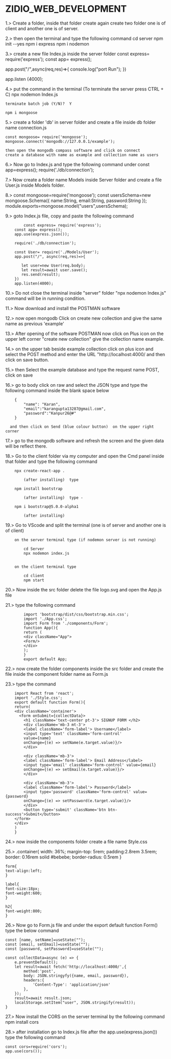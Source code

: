 
# ZIDIO_WEB_DEVELOPMENT

1.> Create a folder, inside that folder create again create two folder one is of client and another one is of server.

2.> then open the terminal and type the following command 
     	cd server
	npm init --yes
	npm i express
	npm i nodemon

3.> create a new file Index.js inside the server folder
        const express= require('express');
const app= express();

app.post("/",async(req,res)=>{
    console.log("port Run");
})

app.listen (4000);

4.> put the command in the terminal    		(To terminate the server press CTRL + C)
 	npx nodemon Index.js

  	terminate batch job (Y/N)?  Y
	
	npm i mongoose
	
5.> create a folder 'db' in server folder and create a file inside db folder name connection.js
	
	const mongoose= require('mongoose');
	mongoose.connect('mongodb://127.0.0.1/example');
	
	then open the mongodb compass software and click on connect
	create a database with name as example and collection name as users

6.> Now go to Index.js and type the following command under const app=express();
	require('./db/connection');
    

7.> Now create a folder name Models inside Server folder and create a file User.js inside Models folder.

8.> 	const mongoose=require('mongoose');
	const usersSchema=new mongoose.Schema({
	name:String,
	email:String,
	password:String
	});
	module.exports=mongoose.model("users",usersSchema);

9.> goto Index.js file,  copy and paste the following command

 	        const express= require('express');
		const app= express();
		app.use(express.json());

		require('./db/connection');

		const User= require('./Models/User');
		app.post("/", async(req,res)=>{
		
  		   let user=new User(req.body);
		   let result=await user.save();
		   res.send(result); 
		})
		app.listen(4000);
	
10.> Do not close the terminal  inside "server" folder "npx nodemon Index.js" command will be in running condition.

11.> Now download and install the POSTMAN software 

12.> now open mongodb Click on create new collection and give the same name as previous 'example' 

13.> After opening of the software POSTMAN now click on Plus icon on the upper left corner "create new collection" give the collection    	name example.

14.> on the upper tab beside example collection click on plus icon and select the POST method and enter the URL "http://localhost:4000/ 
      and then click on save button. 

15.> then Select the example database and type the request name POST, click on save 

16.> go to body click on raw and select the JSON type and type the following command inside the blank space below
     
  		{
			"name": "Karan",
			"email":"karangupta13287@gmail.com",
			"password":"Kanpur26@#"
		}
	
      and then click on Send (blue colour button)  on the upper right corner

17.> go to the mongodb software and refresh the screen and the given data will be reflect there. 

18.> Go to the client folder via my computer and open the Cmd panel inside that folder and type the following command
		 	
		npx create-react-app . 
		
			(after installing)  type 
		
		npm install bootstrap

			(after installing)  type -
		
		npm i bootstrap@5.0.0-alpha1

			(after installing)

19.> Go to VScode and split the terminal (one is of server and another one is of client)

		on the server terminal type (if nodemon server is not running)

			cd Server
			npx nodemon index.js


		on the client terminal type
			
			cd client
			npm start

20.> Now inside the src folder delete the file logo.svg and open the App.js file

21.> type the following command 
		
			import 'bootstrap/dist/css/bootstrap.min.css';
			import './App.css';
			import Form from './components/Form';
			function App(){
			return (
			<div className="App">
			<Form/>
			</div>
			);
			}
			export default App;

22.> now create the folder components inside the src folder and create the file inside the component folder name as Form.js

23.> type the command 

		import React from 'react';
		import './Style.css';
		export default function Form(){
		return(
		<div className='container'>
		  <form onSubmit={collectData}> 
 			<h1 className='text-center pt-3'> SIGNUP FORM </h2>
			<div className='mb-3 mt-3'>
			<label className='form-label'> Username</label> 
			<input type='text' className='form-control'
			value={name}
			onChange={(e) => setName(e.target.value)}/>
			</div>

			<div className='mb-3'>
			<label className='form-label'> Email Address</label> 
			<input type='email' className='form-control' value={email}
			onChange={(e) => setEmail(e.target.value)}/>
			</div>

			<div className='mb-3'>
			<label className='form-label'> Password</label> 
			<input type='password' className='form-control' value={password}
			onChange={(e) => setPassword(e.target.value)}/>
			</div>
			<button type='submit' className='btn btn-success'>Submit</button>
		</form> 
		</div> 
		)
		} 

24.> now inside the components folder create a file name Style.css

25.> .container{
 	width: 36%;
	margin-top: 5rem;
	padding:2.8rem 3.5rem;
	border: 0.16rem solid #bebebe;
	border-radius: 0.5rem
      }
	
	form{
	text-align:left;
	}
	
	label{
	font-size:18px;
	font-weight:600;
	}

	h2{
	font-weight:800;
	}

26.> Now go to Form.js file and under the export default function Form() type the below command

	const [name, setName]=useState("");
	const [email, setEmail]=useState("");
	const [password, setPassword]=useState("");

	const collectData=async (e) => {
		e.preventDefault();
		let result=await fetch('http://localhost:4000/',{
			method:'post',
			body: JSON.stringyfy({name, email, password}),
			headers:{
				'Content-Type': 'application/json'
		    },
		});
		result=await result.json;
		localStorage.setItem("user", JSON.stringify(result));
  	}

27.> Now install the CORS on the server terminal by the following command 
		npm install cors

28.> after installation go to Index.js file after the app.use(express.json()) type the following command 

	const cors=require('cors');
	app.use(cors());



 
	
	
	
